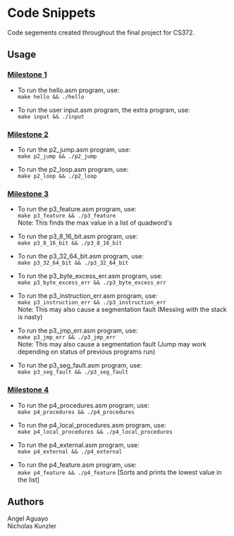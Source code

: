 # Code Snippets
Code segements created throughout the final project for CS372.

## Usage
### <ins>Milestone 1</ins>
* To run the hello.asm program, use:  
```make hello && ./hello```  

* To run the user input.asm program, the extra program, use:  
```make input && ./input```  

### <ins>Milestone 2</ins>
* To run the p2_jump.asm program, use:  
```make p2_jump && ./p2_jump```  

* To run the p2_loop.asm program, use:  
```make p2_loop && ./p2_loop```  

### <ins>Milestone 3</ins>
* To run the p3_feature.asm program, use:  
```make p3_feature && ./p3_feature```  
Note: This finds the max value in a list of quadword's

* To run the p3_8_16_bit.asm program, use:   
```make p3_8_16_bit && ./p3_8_16_bit```  

* To run the p3_32_64_bit.asm program, use:  
```make p3_32_64_bit && ./p3_32_64_bit```  

* To run the p3_byte_excess_err.asm program, use:  
```make p3_byte_excess_err && ./p3_byte_excess_err```  

* To run the p3_instruction_err.asm program, use:  
```make p3_instruction_err && ./p3_instruction_err```  
Note: This may also cause a segmentation fault (Messing with the stack is nasty)

* To run the p3_jmp_err.asm program, use:  
```make p3_jmp_err && ./p3_jmp_err```  
Note: This may also cause a segmentation fault (Jump may work depending on status of previous programs run)

* To run the p3_seg_fault.asm program, use:  
```make p3_seg_fault && ./p3_seg_fault```

### <ins>Milestone 4</ins>
* To run the p4_procedures.asm program, use:  
```make p4_procedures && ./p4_procedures```  

* To run the p4_local_procedures.asm program, use:  
```make p4_local_procedures && ./p4_local_procedures```  

* To run the p4_external.asm program, use:  
```make p4_external && ./p4_external```  

* To run the p4_feature.asm program, use:  
```make p4_feature && ./p4_feature```
[Sorts and prints the lowest value in the list]

## Authors
Angel Aguayo  
Nicholas Kunzler
